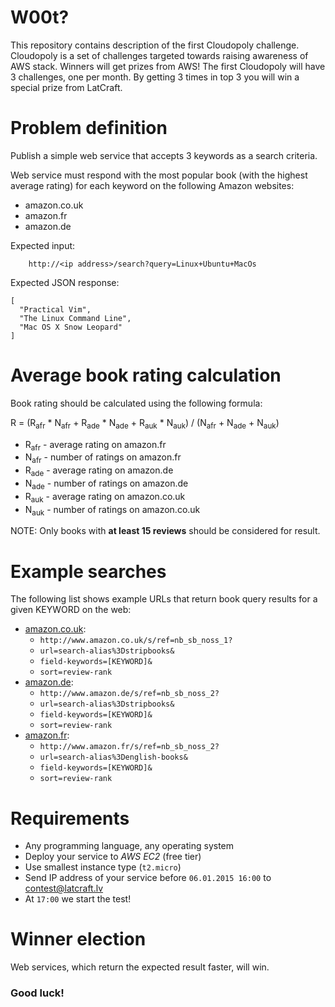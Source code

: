 W00t?
==================

This repository contains description of the first Cloudopoly challenge. Cloudopoly is a set of challenges targeted towards raising awareness of AWS stack. Winners will get prizes from AWS! The first Cloudopoly will have 3 challenges, one per month. By getting 3 times in top 3 you will win a special prize from LatCraft.

Problem definition
==================

Publish a simple web service that accepts 3 keywords as a search criteria. 

Web service must respond with the most popular book (with the highest average rating) for each keyword on the following Amazon websites:

 * amazon.co.uk
 * amazon.fr
 * amazon.de

Expected input: 

        http://<ip address>/search?query=Linux+Ubuntu+MacOs

Expected JSON response:

```
[
  "Practical Vim", 
  "The Linux Command Line", 
  "Mac OS X Snow Leopard"
]
```

# Average book rating calculation

Book rating should be calculated using the following formula:

   R = (R<sub>afr</sub> * N<sub>afr</sub> + R<sub>ade</sub> * N<sub>ade</sub> + R<sub>auk</sub> * N<sub>auk</sub>) / (N<sub>afr</sub> + N<sub>ade</sub> + N<sub>auk</sub>)

- R<sub>afr</sub> - average rating on amazon.fr
- N<sub>afr</sub> - number of ratings on amazon.fr
- R<sub>ade</sub> - average rating on amazon.de
- N<sub>ade</sub>  - number of ratings on amazon.de
- R<sub>auk</sub> - average rating on amazon.co.uk
- N<sub>auk</sub> - number of ratings on amazon.co.uk

NOTE: Only books with **at least 15 reviews** should be considered for result.

# Example searches

The following list shows example URLs that return book query results for a given KEYWORD on the web:

- [amazon.co.uk](http://www.amazon.co.uk/s/ref=nb_sb_noss_1?url=search-alias%3Dstripbooks&field-keywords=<KEYWORD>&sort=review-rank):
    - `http://www.amazon.co.uk/s/ref=nb_sb_noss_1?`
    - `url=search-alias%3Dstripbooks&`
    - `field-keywords=[KEYWORD]&`
    - `sort=review-rank`
- [amazon.de](http://www.amazon.de/s/ref=nb_sb_noss_2?url=search-alias%3Dstripbooks&field-keywords=<KEYWORD>&sort=review-rank):
    - `http://www.amazon.de/s/ref=nb_sb_noss_2?`
    - `url=search-alias%3Dstripbooks&`
    - `field-keywords=[KEYWORD]&`
    - `sort=review-rank`
- [amazon.fr](http://www.amazon.fr/s/ref=nb_sb_noss_2?url=search-alias%3Denglish-books&field-keywords=<KEYWORD>&sort=review-rank):
    - `http://www.amazon.fr/s/ref=nb_sb_noss_2?`
    - `url=search-alias%3Denglish-books&`
    - `field-keywords=[KEYWORD]&`
    - `sort=review-rank`

# Requirements

- Any programming language, any operating system
- Deploy your service to *AWS* *EC2* (free tier)
- Use smallest instance type (`t2.micro`)
- Send IP address of your service before `06.01.2015 16:00` to contest@latcraft.lv
- At `17:00` we start the test! 

# Winner election

Web services, which return the expected result faster, will win.

### Good luck!
